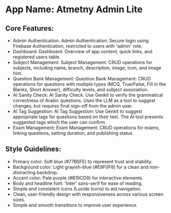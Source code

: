 # **App Name**: Atmetny Admin Lite

## Core Features:

- Admin Authentication: Admin Authentication: Secure login using Firebase Authentication, restricted to users with 'admin' role.
- Dashboard: Dashboard: Overview of app content, quick links, and registered users table.
- Subject Management: Subject Management: CRUD operations for subjects, including name, branch, description, image, icon, and image hint.
- Question Bank Management: Question Bank Management: CRUD operations for questions with multiple types (MCQ, True/False, Fill in the Blanks, Short Answer), difficulty levels, and subject association.
- AI Sanity Check: AI Sanity Check: Use Genkit to verify the grammatical correctness of Arabic questions. Uses the LLM as a tool to suggest changes, but requires final sign-off from the admin user.
- AI Tag Suggestion: AI Tag Suggestion: Use Genkit to suggest appropriate tags for questions based on their text. The AI tool presents suggested tags which the user can confirm.
- Exam Management: Exam Management: CRUD operations for exams, linking questions, setting duration, and publishing status.

## Style Guidelines:

- Primary color: Soft blue (#77B5FE) to represent trust and stability.
- Background color: Light grayish-blue (#E9F0F8) for a clean and non-distracting backdrop.
- Accent color: Pale purple (#B19CD9) for interactive elements.
- Body and headline font: 'Inter' sans-serif for ease of reading.
- Simple and consistent icons (Lucide Icons) to aid navigation.
- Clean, user-friendly design with responsiveness across various screen sizes.
- Simple and smooth transitions to improve user experience.